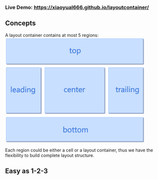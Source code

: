 ### Live Demo: https://xiaoyual666.github.io/layoutcontainer/

Concepts
------------
A layout container contains at most 5 regions:<br>
<img width="450" src="https://github.com/xiaoyual666/layoutcontainer/blob/master/imgs/regions.png" alt="logo">

Each region could be either a cell or a layout container, thus we have the flexibility to build complete layout structure.

Easy as 1-2-3
--------------


